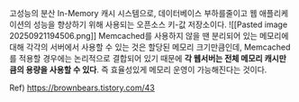 고성능의 분산 In-Memory 캐시 시스템으로, 데이터베이스 부하를줄이고 웹 애플리케이션의 성능을 향상하기 위해 사용되는 오픈소스 키-값 저장소이다.
![[Pasted image 20250921194506.png]]
Memcached를 사용하지 않을 땐 분리되어 있는 메모리에 대해 각각의 서버에서 사용할 수 있는 것은 할당된 메모리 크기만큼인데, Memcached를 적용할 경우에는 논리적으로 결합되어 있기 때문에 **각 웹서버는 전체 메모리 캐시만큼의 용량을 사용할 수 있다**. 즉 효율성있게 메모리 운영이 가능해진다는 것이다.


Ref) https://brownbears.tistory.com/43